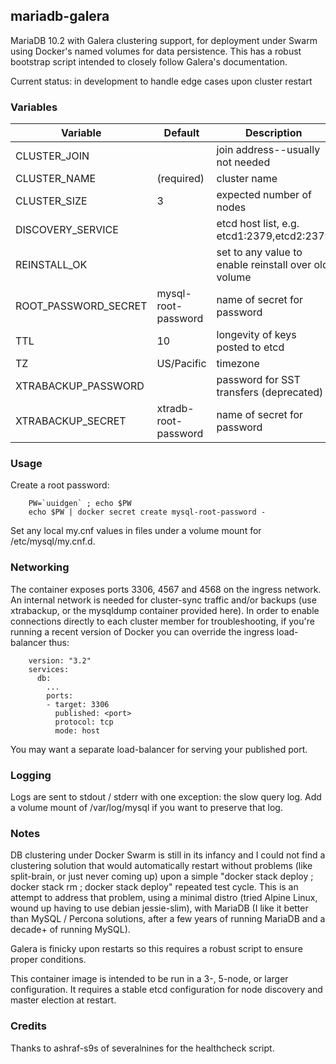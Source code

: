 ## mariadb-galera

MariaDB 10.2 with Galera clustering support, for deployment under
Swarm using Docker's named volumes for data persistence. This has a
robust bootstrap script intended to closely follow Galera's
documentation.

Current status: in development to handle edge cases upon cluster restart

### Variables

| Variable | Default | Description |
| -------- | ------- | ----------- |
| CLUSTER_JOIN | | join address--usually not needed |
| CLUSTER_NAME | (required) | cluster name |
| CLUSTER_SIZE | 3 | expected number of nodes |
| DISCOVERY_SERVICE | | etcd host list, e.g. etcd1:2379,etcd2:2379 |
| REINSTALL_OK | | set to any value to enable reinstall over old volume |
| ROOT_PASSWORD_SECRET | mysql-root-password | name of secret for password |
| TTL | 10 | longevity of keys posted to etcd |
| TZ | US/Pacific | timezone |
| XTRABACKUP_PASSWORD | | password for SST transfers (deprecated) |
| XTRABACKUP_SECRET | xtradb-root-password | name of secret for password |

### Usage

Create a root password:
~~~
    PW=`uuidgen` ; echo $PW
    echo $PW | docker secret create mysql-root-password -
~~~
Set any local my.cnf values in files under a volume mount for
/etc/mysql/my.cnf.d.

### Networking

The container exposes ports 3306, 4567 and 4568 on the ingress network. An
internal network is needed for cluster-sync traffic and/or backups (use
xtrabackup, or the mysqldump container provided here). In order to enable
connections directly to each cluster member for troubleshooting, if you're
running a recent version of Docker you can override the ingress
load-balancer thus:

~~~
    version: "3.2"
    services:
      db:
        ...
        ports:
        - target: 3306
          published: <port>
          protocol: tcp
          mode: host
~~~
You may want a separate load-balancer for serving your published port.

### Logging

Logs are sent to stdout / stderr with one exception: the slow query
log. Add a volume mount of /var/log/mysql if you want to preserve
that log.

### Notes
DB clustering under Docker Swarm is still in its infancy and I could
not find a clustering solution that would automatically restart
without problems (like split-brain, or just never coming up) upon a
simple "docker stack deploy ; docker stack rm ; docker stack deploy"
repeated test cycle. This is an attempt to address that problem, using
a minimal distro (tried Alpine Linux, wound up having to use debian
jessie-slim), with MariaDB (I like it better than MySQL / Percona
solutions, after a few years of running MariaDB and a decade+ of
running MySQL).

Galera is finicky upon restarts so this requires a robust script to ensure
proper conditions.

This container image is intended to be run in a 3-, 5-node, or larger
configuration.  It requires a stable etcd configuration for node
discovery and master election at restart.

### Credits

Thanks to ashraf-s9s of severalnines for the healthcheck script.
